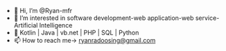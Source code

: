 - 👋 Hi, I’m @Ryan-mfr
- 👀 I’m interested in software development-web application-web service-Artificial Intelligence
- 🌱 Kotlin | Java | vb.net | PHP | SQL | Python
- 📫 How to reach me-> ryanradoosing@gmail.com

<!---
Ryan-mfr/Ryan-mfr is a ✨ special ✨ repository because its `README.md` (this file) appears on your GitHub profile.
You can click the Preview link to take a look at your changes.
--->
